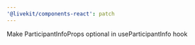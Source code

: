 ```yaml
---
'@livekit/components-react': patch
---
```


Make ParticipantInfoProps optional in useParticipantInfo hook

